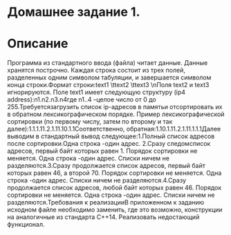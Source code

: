 # Домашнее задание 1.

# Описание
Программа из стандартного ввода (файла) читает данные. 
Данные хранятся построчно. Каждая строка состоит из трех полей, разделенных одним символом табуляции, и завершается символом конца строки.Формат строки:text1 \ttext2 \ttext3 \nПоля text2 и text3 игнорируются. Поле text1 имеет следующую структуру (ip4 address):n1.n2.n3.n4где n1..4 –целое число от 0 до 255.Требуетсязагрузить список ip-адресов в памятьи отсортировать их в обратном лексикографическом порядке. Пример лексикографической сортировки (по первому числу, затем по второму и так далее):1.1.1.11.2.1.11.10.1.1Соответственно, обратная:1.10.1.11.2.1.11.1.1.1Далее выводим в стандартный вывод следующее:1.Полный список адресов после сортировки.Одна строка -один адрес. 2.Сразу следомсписок адресов, первый байт которых равен 1. Порядок сортировки не меняется. Одна строка -один адрес. Списки ничем не разделяются.3.Сразу продолжается список адресов, первый байт которых равен 46, а второй 70. Порядок сортировки не меняется. Одна строка -один адрес. Списки ничем не разделяются.4.Сразу продолжается список адресов, любой байт которых равен 46. Порядок сортировки не меняется. Одна строка -один адрес. Списки ничем не разделяются.Требования к реализацииВ приложенном к заданию исходном файле необходимо заменить, где это возможно, конструкции на аналогичные из стандарта С++14. Реализовать недостающий функционал.
